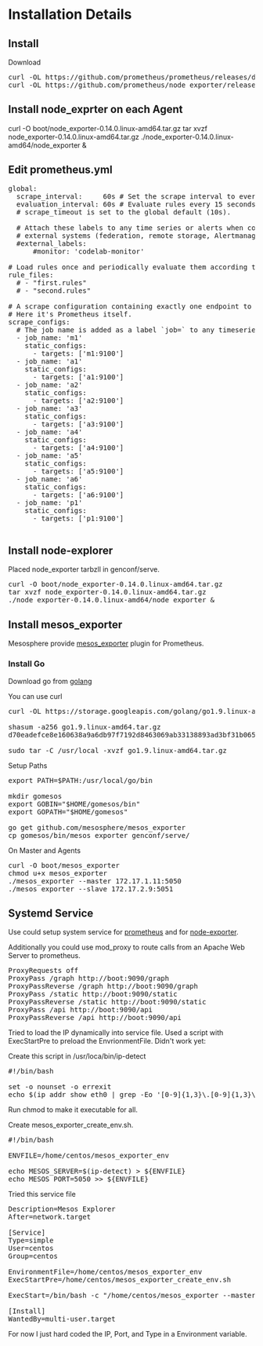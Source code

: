 # Installation Details

## Install 

Download
<pre>
curl -OL https://github.com/prometheus/prometheus/releases/download/v1.7.1/prometheus-1.7.1.linux-amd64.tar.gz
curl -OL https://github.com/prometheus/node_exporter/releases/download/v0.14.0/node_exporter-0.14.0.linux-amd64.tar.gz
</pre>

## Install node_exprter on each Agent
curl -O boot/node_exporter-0.14.0.linux-amd64.tar.gz
tar xvzf node_exporter-0.14.0.linux-amd64.tar.gz
./node_exporter-0.14.0.linux-amd64/node_exporter &

## Edit prometheus.yml

<pre>
global:
  scrape_interval:     60s # Set the scrape interval to every 15 seconds. Default is every 1 minute.
  evaluation_interval: 60s # Evaluate rules every 15 seconds. The default is every 1 minute.
  # scrape_timeout is set to the global default (10s).

  # Attach these labels to any time series or alerts when communicating with
  # external systems (federation, remote storage, Alertmanager).
  #external_labels:
      #monitor: 'codelab-monitor'

# Load rules once and periodically evaluate them according to the global 'evaluation_interval'.
rule_files:
  # - "first.rules"
  # - "second.rules"

# A scrape configuration containing exactly one endpoint to scrape:
# Here it's Prometheus itself.
scrape_configs:
  # The job name is added as a label `job=<job_name>` to any timeseries scraped from this config.
  - job_name: 'm1'
    static_configs:
      - targets: ['m1:9100']
  - job_name: 'a1'
    static_configs:
      - targets: ['a1:9100']
  - job_name: 'a2'
    static_configs:
      - targets: ['a2:9100']
  - job_name: 'a3'
    static_configs:
      - targets: ['a3:9100']
  - job_name: 'a4'
    static_configs:
      - targets: ['a4:9100']
  - job_name: 'a5'
    static_configs:
      - targets: ['a5:9100']
  - job_name: 'a6'
    static_configs:
      - targets: ['a6:9100']
  - job_name: 'p1'
    static_configs:
      - targets: ['p1:9100']

</pre>

## Install node-explorer

Placed node_exporter tarbzll in genconf/serve.

<pre>
curl -O boot/node_exporter-0.14.0.linux-amd64.tar.gz
tar xvzf node_exporter-0.14.0.linux-amd64.tar.gz
./node_exporter-0.14.0.linux-amd64/node_exporter &
</pre>

## Install mesos_exporter

Mesosphere provide [mesos_exporter](https://github.com/mesosphere/mesos_exporter) plugin for Prometheus.

### Install Go 

Download go from [golang](https://golang.org/dl/)

You can use curl

<pre>
curl -OL https://storage.googleapis.com/golang/go1.9.linux-amd64.tar.gz

shasum -a256 go1.9.linux-amd64.tar.gz 
d70eadefce8e160638a9a6db97f7192d8463069ab33138893ad3bf31b0650a79  go1.9.linux-amd64.tar.gz

sudo tar -C /usr/local -xvzf go1.9.linux-amd64.tar.gz 
</pre>

Setup Paths

<pre>
export PATH=$PATH:/usr/local/go/bin

mkdir gomesos
export GOBIN="$HOME/gomesos/bin"
export GOPATH="$HOME/gomesos"

go get github.com/mesosphere/mesos_exporter
cp gomesos/bin/mesos_exporter genconf/serve/
</pre>

On Master and Agents

<pre>
curl -O boot/mesos_exporter
chmod u+x mesos_exporter
./mesos_exporter --master 172.17.1.11:5050
./mesos_exporter --slave 172.17.2.9:5051
</pre>


## Systemd Service
Use could setup system service for [prometheus](prometheus.service) and for [node-exporter](node-exporter.service). 

Additionally you could use mod_proxy to route calls from an Apache Web Server to prometheus. 

<pre>
ProxyRequests off
ProxyPass /graph http://boot:9090/graph
ProxyPassReverse /graph http://boot:9090/graph
ProxyPass /static http://boot:9090/static
ProxyPassReverse /static http://boot:9090/static
ProxyPass /api http://boot:9090/api
ProxyPassReverse /api http://boot:9090/api
</pre>

Tried to load the IP dynamically into service file. Used a script with ExecStartPre to preload the EnvrionmentFile.  Didn't work yet: 

Create this script in /usr/loca/bin/ip-detect
<pre>
#!/bin/bash

set -o nounset -o errexit
echo $(ip addr show eth0 | grep -Eo '[0-9]{1,3}\.[0-9]{1,3}\.[0-9]{1,3}\.[0-9]{1,3}' | head -1
</pre>

Run chmod to make it executable for all.

Create mesos_exporter_create_env.sh.

<pre>
#!/bin/bash

ENVFILE=/home/centos/mesos_exporter_env

echo MESOS_SERVER=$(ip-detect) > ${ENVFILE}
echo MESOS_PORT=5050 >> ${ENVFILE}
</pre>

Tried this service file

<pre>
Description=Mesos Explorer
After=network.target

[Service]
Type=simple
User=centos
Group=centos

EnvironmentFile=/home/centos/mesos_exporter_env
ExecStartPre=/home/centos/mesos_exporter_create_env.sh

ExecStart=/bin/bash -c "/home/centos/mesos_exporter --master http://${MESOS_SERVER}:${MESOS_PORT}"

[Install]
WantedBy=multi-user.target
</pre>

For now I just hard coded the IP, Port, and Type in a Environment variable.



